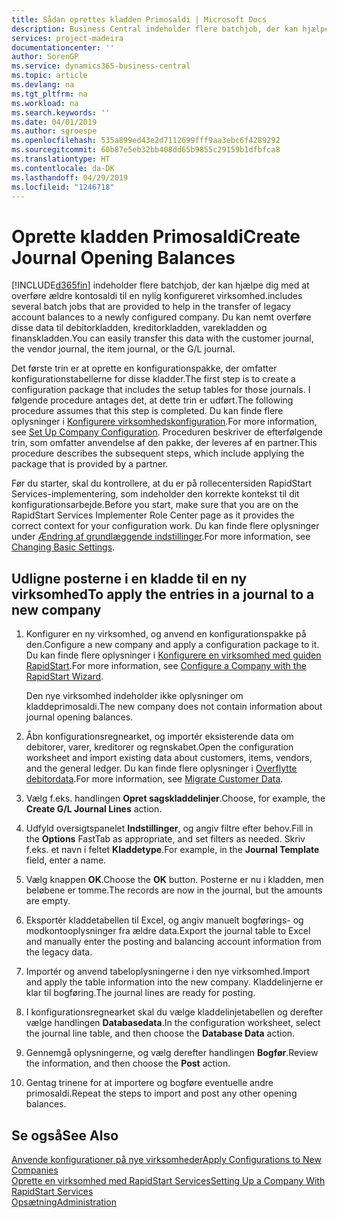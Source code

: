 ```yaml
---
title: Sådan oprettes kladden Primosaldi | Microsoft Docs
description: Business Central indeholder flere batchjob, der kan hjælpe dig med at overføre ældre kontosaldi til en nylig konfigureret virksomhed. Du kan nemt overføre disse data med posteringer.
services: project-madeira
documentationcenter: ''
author: SorenGP
ms.service: dynamics365-business-central
ms.topic: article
ms.devlang: na
ms.tgt_pltfrm: na
ms.workload: na
ms.search.keywords: ''
ms.date: 04/01/2019
ms.author: sgroespe
ms.openlocfilehash: 535a899ed43e2d7112699fff9aa3ebc6f4289292
ms.sourcegitcommit: 60b87e5eb32bb408dd65b9855c29159b1dfbfca8
ms.translationtype: HT
ms.contentlocale: da-DK
ms.lasthandoff: 04/29/2019
ms.locfileid: "1246718"
---
```

# <a name="create-journal-opening-balances"></a><span data-ttu-id="6b5e7-104">Oprette kladden Primosaldi</span><span class="sxs-lookup"><span data-stu-id="6b5e7-104">Create Journal Opening Balances</span></span>
[!INCLUDE[d365fin](includes/d365fin_md.md)] <span data-ttu-id="6b5e7-105">indeholder flere batchjob, der kan hjælpe dig med at overføre ældre kontosaldi til en nylig konfigureret virksomhed.</span><span class="sxs-lookup"><span data-stu-id="6b5e7-105">includes several batch jobs that are provided to help in the transfer of legacy account balances to a newly configured company.</span></span> <span data-ttu-id="6b5e7-106">Du kan nemt overføre disse data til debitorkladden, kreditorkladden, varekladden og finanskladden.</span><span class="sxs-lookup"><span data-stu-id="6b5e7-106">You can easily transfer this data with the customer journal, the vendor journal, the item journal, or the G/L journal.</span></span>

<span data-ttu-id="6b5e7-107">Det første trin er at oprette en konfigurationspakke, der omfatter konfigurationstabellerne for disse kladder.</span><span class="sxs-lookup"><span data-stu-id="6b5e7-107">The first step is to create a configuration package that includes the setup tables for those journals.</span></span> <span data-ttu-id="6b5e7-108">I følgende procedure antages det, at dette trin er udført.</span><span class="sxs-lookup"><span data-stu-id="6b5e7-108">The following procedure assumes that this step is completed.</span></span> <span data-ttu-id="6b5e7-109">Du kan finde flere oplysninger i [Konfigurere virksomhedskonfiguration](admin-set-up-company-configuration.md).</span><span class="sxs-lookup"><span data-stu-id="6b5e7-109">For more information, see [Set Up Company Configuration](admin-set-up-company-configuration.md).</span></span> <span data-ttu-id="6b5e7-110">Proceduren beskriver de efterfølgende trin, som omfatter anvendelse af den pakke, der leveres af en partner.</span><span class="sxs-lookup"><span data-stu-id="6b5e7-110">This procedure describes the subsequent steps, which include applying the package that is provided by a partner.</span></span>  

<span data-ttu-id="6b5e7-111">Før du starter, skal du kontrollere, at du er på rollecentersiden RapidStart Services-implementering, som indeholder den korrekte kontekst til dit konfigurationsarbejde.</span><span class="sxs-lookup"><span data-stu-id="6b5e7-111">Before you start, make sure that you are on the RapidStart Services Implementer Role Center page as it provides the correct context for your configuration work.</span></span> <span data-ttu-id="6b5e7-112">Du kan finde flere oplysninger under [Ændring af grundlæggende indstillinger](ui-change-basic-settings.md).</span><span class="sxs-lookup"><span data-stu-id="6b5e7-112">For more information, see [Changing Basic Settings](ui-change-basic-settings.md).</span></span>

## <a name="to-apply-the-entries-in-a-journal-to-a-new-company"></a><span data-ttu-id="6b5e7-113">Udligne posterne i en kladde til en ny virksomhed</span><span class="sxs-lookup"><span data-stu-id="6b5e7-113">To apply the entries in a journal to a new company</span></span>  
1. <span data-ttu-id="6b5e7-114">Konfigurer en ny virksomhed, og anvend en konfigurationspakke på den.</span><span class="sxs-lookup"><span data-stu-id="6b5e7-114">Configure a new company and apply a configuration package to it.</span></span> <span data-ttu-id="6b5e7-115">Du kan finde flere oplysninger i [Konfigurere en virksomhed med guiden RapidStart](admin-how-to-configure-a-company-with-the-rapidstart-wizard.md).</span><span class="sxs-lookup"><span data-stu-id="6b5e7-115">For more information, see [Configure a Company with the RapidStart Wizard](admin-how-to-configure-a-company-with-the-rapidstart-wizard.md).</span></span>  

    <span data-ttu-id="6b5e7-116">Den nye virksomhed indeholder ikke oplysninger om kladdeprimosaldi.</span><span class="sxs-lookup"><span data-stu-id="6b5e7-116">The new company does not contain information about journal opening balances.</span></span>  

2. <span data-ttu-id="6b5e7-117">Åbn konfigurationsregnearket, og importér eksisterende data om debitorer, varer, kreditorer og regnskabet.</span><span class="sxs-lookup"><span data-stu-id="6b5e7-117">Open the configuration worksheet and import existing data about customers, items, vendors, and the general ledger.</span></span> <span data-ttu-id="6b5e7-118">Du kan finde flere oplysninger i [Overflytte debitordata](admin-migrate-customer-data.md).</span><span class="sxs-lookup"><span data-stu-id="6b5e7-118">For more information, see [Migrate Customer Data](admin-migrate-customer-data.md).</span></span>  
3. <span data-ttu-id="6b5e7-119">Vælg f.eks. handlingen **Opret sagskladdelinjer**.</span><span class="sxs-lookup"><span data-stu-id="6b5e7-119">Choose, for example, the **Create G/L Journal Lines** action.</span></span>  
4. <span data-ttu-id="6b5e7-120">Udfyld oversigtspanelet **Indstillinger**, og angiv filtre efter behov.</span><span class="sxs-lookup"><span data-stu-id="6b5e7-120">Fill in the **Options** FastTab as appropriate, and set filters as needed.</span></span> <span data-ttu-id="6b5e7-121">Skriv f.eks. et navn i feltet **Kladdetype**.</span><span class="sxs-lookup"><span data-stu-id="6b5e7-121">For example, in the **Journal Template** field, enter a name.</span></span>  
5. <span data-ttu-id="6b5e7-122">Vælg knappen **OK**.</span><span class="sxs-lookup"><span data-stu-id="6b5e7-122">Choose the **OK** button.</span></span> <span data-ttu-id="6b5e7-123">Posterne er nu i kladden, men beløbene er tomme.</span><span class="sxs-lookup"><span data-stu-id="6b5e7-123">The records are now in the journal, but the amounts are empty.</span></span>  
6. <span data-ttu-id="6b5e7-124">Eksportér kladdetabellen til Excel, og angiv manuelt bogførings- og modkontooplysninger fra ældre data.</span><span class="sxs-lookup"><span data-stu-id="6b5e7-124">Export the journal table to Excel and manually enter the posting and balancing account information from the legacy data.</span></span>
7. <span data-ttu-id="6b5e7-125">Importér og anvend tabeloplysningerne i den nye virksomhed.</span><span class="sxs-lookup"><span data-stu-id="6b5e7-125">Import and apply the table information into the new company.</span></span> <span data-ttu-id="6b5e7-126">Kladdelinjerne er klar til bogføring.</span><span class="sxs-lookup"><span data-stu-id="6b5e7-126">The journal lines are ready for posting.</span></span>  
8. <span data-ttu-id="6b5e7-127">I konfigurationsregnearket skal du vælge kladdelinjetabellen og derefter vælge handlingen **Databasedata**.</span><span class="sxs-lookup"><span data-stu-id="6b5e7-127">In the configuration worksheet, select the journal line table, and then choose the **Database Data** action.</span></span>  
9. <span data-ttu-id="6b5e7-128">Gennemgå oplysningerne, og vælg derefter handlingen **Bogfør**.</span><span class="sxs-lookup"><span data-stu-id="6b5e7-128">Review the information, and then choose the **Post** action.</span></span>  
10. <span data-ttu-id="6b5e7-129">Gentag trinene for at importere og bogføre eventuelle andre primosaldi.</span><span class="sxs-lookup"><span data-stu-id="6b5e7-129">Repeat the steps to import and post any other opening balances.</span></span>  

## <a name="see-also"></a><span data-ttu-id="6b5e7-130">Se også</span><span class="sxs-lookup"><span data-stu-id="6b5e7-130">See Also</span></span>  
[<span data-ttu-id="6b5e7-131">Anvende konfigurationer på nye virksomheder</span><span class="sxs-lookup"><span data-stu-id="6b5e7-131">Apply Configurations to New Companies</span></span>](admin-apply-configuration-to-new-companies.md)  
[<span data-ttu-id="6b5e7-132">Oprette en virksomhed med RapidStart Services</span><span class="sxs-lookup"><span data-stu-id="6b5e7-132">Setting Up a Company With RapidStart Services</span></span>](admin-set-up-a-company-with-rapidstart.md)  
[<span data-ttu-id="6b5e7-133">Opsætning</span><span class="sxs-lookup"><span data-stu-id="6b5e7-133">Administration</span></span>](admin-setup-and-administration.md)
